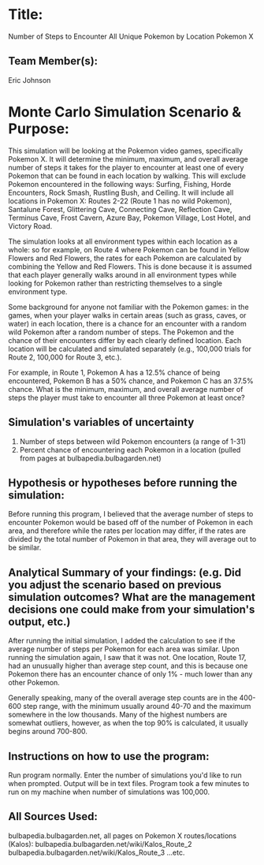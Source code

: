 # Title: 
Number of Steps to Encounter All Unique Pokemon by Location
Pokemon X

## Team Member(s): 
Eric Johnson

# Monte Carlo Simulation Scenario & Purpose:
This simulation will be looking at the Pokemon video games, specifically Pokemon X. It will determine the minimum, maximum, and overall average number of steps it takes for the player to encounter at least one of every Pokemon that can be found in each location by walking. This will exclude Pokemon encountered in the following ways: Surfing, Fishing, Horde Encounters, Rock Smash, Rustling Bush, and Ceiling. It will include all locations in Pokemon X: Routes 2-22 (Route 1 has no wild Pokemon), Santalune Forest, Glittering Cave, Connecting Cave, Reflection Cave, Terminus Cave, Frost Cavern, Azure Bay, Pokemon Village, Lost Hotel, and Victory Road. 

The simulation looks at all environment types within each location as a whole: so for example, on Route 4 where Pokemon can be found in Yellow Flowers and Red Flowers, the rates for each Pokemon are calculated by combining the Yellow and Red Flowers. This is done because it is assumed that each player generally walks around in all environment types while looking for Pokemon rather than restricting themselves to a single environment type.  

Some background for anyone not familiar with the Pokemon games: in the games, when your player walks in certain areas (such as grass, caves, or water) in each location, there is a chance for an encounter with a random wild Pokemon after a random number of steps. The Pokemon and the chance of their encounters differ by each clearly defined location. Each location will be calculated and simulated separately (e.g., 100,000 trials for Route 2, 100,000 for Route 3, etc.). 

For example, in Route 1, Pokemon A has a 12.5% chance of being encountered, Pokemon B has a 50% chance, and Pokemon C has an 37.5% chance. What is the minimum, maximum, and overall average number of steps the player must take to encounter all three Pokemon at least once? 

## Simulation's variables of uncertainty
1. Number of steps between wild Pokemon encounters (a range of 1-31)
2. Percent chance of encountering each Pokemon in a location (pulled from pages at bulbapedia.bulbagarden.net)

## Hypothesis or hypotheses before running the simulation:
Before running this program, I believed that the average number of steps to encounter Pokemon would be based off of the number of Pokemon in each area, and therefore while the rates per location may differ, if the rates are divided by the total number of Pokemon in that area, they will average out to be similar. 

## Analytical Summary of your findings: (e.g. Did you adjust the scenario based on previous simulation outcomes?  What are the management decisions one could make from your simulation's output, etc.)
After running the initial simulation, I added the calculation to see if the average number of steps per Pokemon for each area was similar. Upon running the simulation again, I saw that it was not. One location, Route 17, had an unusually higher than average step count, and this is because one Pokemon there has an encounter chance of only 1% - much lower than any other Pokemon.

Generally speaking, many of the overall average step counts are in the 400-600 step range, with the minimum usually around 40-70 and the maximum somewhere in the low thousands. Many of the highest numbers are somewhat outliers, however, as when the top 90% is calculated, it usually begins around 700-800.

## Instructions on how to use the program:
Run program normally. Enter the number of simulations you'd like to run when prompted. Output will be in text files. 
Program took a few minutes to run on my machine when number of simulations was 100,000.

## All Sources Used:
bulbapedia.bulbagarden.net, all pages on Pokemon X routes/locations (Kalos):
bulbapedia.bulbagarden.net/wiki/Kalos_Route_2
bulbapedia.bulbagarden.net/wiki/Kalos_Route_3
...etc.









 
